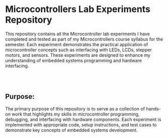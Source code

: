 # Microcontrollers Lab Experiments Repository
This repository contains all the Microcontroller lab experiments I have completed and tested as part of my Microcontrollers course syllabus for the semester. 
Each experiment demonstrates the practical application of microcontroller concepts such as interfacing with LEDs, LCDs, stepper motors, and sensors.
These experiments are designed to enhance my understanding of embedded systems programming and hardware interfacing.

<br> <br>

## Purpose: 
The primary purpose of this repository is to serve as a collection of hands-on work that highlights my skills in microcontroller programming, debugging, and interfacing with hardware components. 
Each experiment is implemented with appropriate code, setup instructions, and test cases to demonstrate key concepts of embedded systems development.
